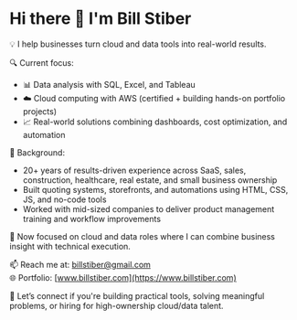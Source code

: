 # Hi there 👋 I'm Bill Stiber

💡 I help businesses turn cloud and data tools into real-world results.

🔍 Current focus:
- 📊 Data analysis with SQL, Excel, and Tableau
- ☁️ Cloud computing with AWS (certified + building hands-on portfolio projects)
- 📈 Real-world solutions combining dashboards, cost optimization, and automation

💼 Background:
- 20+ years of results-driven experience across SaaS, sales, construction, healthcare, real estate, and small business ownership
- Built quoting systems, storefronts, and automations using HTML, CSS, JS, and no-code tools
- Worked with mid-sized companies to deliver product management training and workflow improvements

🎯 Now focused on cloud and data roles where I can combine business insight with technical execution.

📫 Reach me at: [billstiber@gmail.com](mailto:billstiber@gmail.com)  
🌐 Portfolio: [www.billstiber.com](https://www.billstiber.com)

💬 Let’s connect if you're building practical tools, solving meaningful problems, or hiring for high-ownership cloud/data talent.
